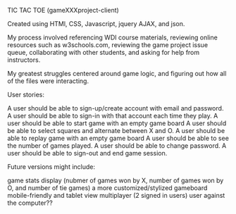 TIC TAC TOE (gameXXXproject-client)

Created using HTMl, CSS, Javascript, jquery AJAX, and json.  

My process involved referencing WDI course materials, reviewing online resources such as w3schools.com, reviewing the game project issue queue, collaborating with other students, and asking for help from instructors. 

My greatest struggles centered around game logic, and figuring out how all of the files were interacting.  

User stories:

A user should be able to sign-up/create account with email and password.
A user should be able to sign-in with that account each time they play.
A user should be able to start game with an empty game board
A user should be able to select squares and alternate between X and O. 
A user should be able to replay game with an empty game board
A user should be able to see the number of games played. 
A user should be able to change password. 
A user should be able to sign-out and end game session. 


Future versions might include:

game stats display (nubmer of games won by X, number of games won by O, and number of tie games)
a more customized/stylized gameboard
mobile-friendly and tablet view 
multiplayer (2 signed in users)
user against the computer??
